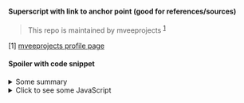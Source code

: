 #### Superscript with link to anchor point (good for references/sources)
> This repo is maintained by mveeprojects <sup>[1](#1)</sup>

<a name="1">[1]</a> [mveeprojects profile page](https://github.com/mveeprojects)

#### Spoiler with code snippet
<details><summary>Some summary</summary>

```json
{
  name: "mark",
  food: "cheese"
}
```
</details>

<details>
  <summary>Click to see some JavaScript</summary>
  
  ```javascript
    function whatIsLove() {
      console.log('Baby Don't hurt me. Don't hurt me');
      return 'No more';
    }
  ```
</details>
